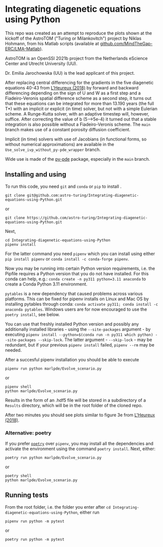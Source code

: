 # Integrating diagenetic equations using Python

This repo was created as an attempt to reproduce the plots shown at the kickoff of the AstroTOM ("Turing or Milankovitch") project by Niklas Hohmann, from his Matlab scripts (available at [github.com/MindTheGap-ERC/LMA-Matlab](https://github.com/MindTheGap-ERC/LMA-Matlab)). 

AstroTOM is an OpenSSI 2021b project from the Netherlands eScience Center and Utrecht University (UU).

Dr. Emilia Jarochowska (UU) is the lead applicant of this project.

After replacing central differencing for the gradients in the five diagenetic equations 40-43 from [L'Heureux (2018)](https://www.hindawi.com/journals/geofluids/2018/4968315/) by forward and backward differencing depending on the sign of U and W as a first step and a Fiadeiro-Veronis spatial difference scheme as a second step, it turns out that these equations can be integrated for more than 13.190 years (the full T*) with an implicit or explicit (in time) solver, but not with a simple Eulerian scheme. A Runge-Kutta solver, with an adaptive timestep will, however, suffice.
After correcting the value of b (5-->5e-4) it turned out that a stable integration is also possible without a Fiadeiro-Veronis scheme. The `main` branch makes use of a constant porosity diffusion coefficient.

Implicit (in time) solvers with use of Jacobians (in functional forms, so without numerical approximations) are available in the `Use_solve_ivp_without_py-pde_wrapper` branch.

Wide use is made of the [py-pde](https://py-pde.readthedocs.io/en/latest/) package, especially in the `main` branch.

## Installing and using
To run this code, you need `git` and `conda` or `pip` to install .
```
git clone git@github.com:astro-turing/Integrating-diagenetic-equations-using-Python.git
```
or 
```
git clone https://github.com/astro-turing/Integrating-diagenetic-equations-using-Python.git
```
Next,
```
cd Integrating-diagenetic-equations-using-Python
pipenv install
```

For the latter command you need `pipenv` which you can install
using either
`pip install pipenv`
or
`conda install -c conda-forge pipenv`.

Now you may be running into certain Python version requirements, i.e. the Pipfile requires a Python version that you do not have installed. For this conda can help, e.g.:
`conda create -n py311 python=3.11 anaconda` to create a Conda Python 3.11 environment. 

`pytables` is a new dependency that caused problems across various platforms. This can be fixed for pipenv installs on Linux and Mac OS by installing pytables through conda: `conda activate py311; conda install -c anaconda pytables`. Windows users are for now encouraged to use the `poetry install`, see below.

You can use that freshly installed Python version and possibly any additionally installed libraries - using the `--site-packages` argument - by executing `pipenv install --python=$(conda run -n py311 which python) --site-packages --skip-lock`. The latter argument - `--skip-lock` - may be redundant, but if your previous `pipenv install` failed, `pipenv --rm` may be needed. 

After a succesful pipenv installation you should be able to execute

```
pipenv run python marlpde/Evolve_scenario.py
```
or

```
pipenv shell
python marlpde/Evolve_scenario.py
```
Results in the form of an .hdf5 file will be stored in a subdirectory of a `Results` directory, which will be in the root folder of the cloned repo.

After two minutes you should see plots similar to figure 3e from [L'Heureux (2018)](https://www.hindawi.com/journals/geofluids/2018/4968315/).

### Alternative: poetry
If you prefer [`poetry`](https://python-poetry.org/) over `pipenv`, you may install all the dependencies and activate the environment using the command `poetry install`. Next, either:

```
poetry run python marlpde/Evolve_scenario.py
```
or

```
poetry shell
python marlpde/Evolve_scenario.py
```

## Running tests

From the root folder, i.e. the folder you enter after `cd Integrating-diagenetic-equations-using-Python`, either run
```
pipenv run python -m pytest
```
or

```
poetry run python -m pytest
```


